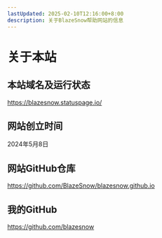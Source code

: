 ```yaml
---
lastUpdated: 2025-02-10T12:16:00+8:00
description: 关于BlazeSnow帮助网站的信息
---
```


# 关于本站

## 本站域名及运行状态

<https://blazesnow.statuspage.io/>

## 网站创立时间

2024年5月8日

## 网站GitHub仓库

<https://github.com/BlazeSnow/blazesnow.github.io>

## 我的GitHub

<https://github.com/blazesnow>
